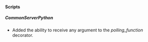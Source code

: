 
#### Scripts
##### CommonServerPython
- Added the ability to receive any argument to the *polling_function* decorator.